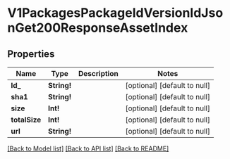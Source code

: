 # V1PackagesPackageIdVersionIdJsonGet200ResponseAssetIndex

## Properties
Name | Type | Description | Notes
------------ | ------------- | ------------- | -------------
**Id_** | **String!** |  | [optional] [default to null]
**sha1** | **String!** |  | [optional] [default to null]
**size** | **Int!** |  | [optional] [default to null]
**totalSize** | **Int!** |  | [optional] [default to null]
**url** | **String!** |  | [optional] [default to null]

[[Back to Model list]](../README.md#documentation-for-models) [[Back to API list]](../README.md#documentation-for-api-endpoints) [[Back to README]](../README.md)


